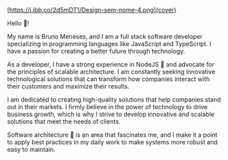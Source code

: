 [https://i.ibb.co/2d5mDT1/Design-sem-nome-4.png](cover)

Hello 👋!

My name is Bruno Meneses, and I am a full stack software developer specializing in programming languages like JavaScript and TypeScript. I have a passion for creating a better future through technology.

As a developer, I have a strong experience in NodeJS 💪 and advocate for the principles of scalable architecture. I am constantly seeking innovative technological solutions that can transform how companies interact with their customers and maximize their results.

I am dedicated to creating high-quality solutions that help companies stand out in their markets. I firmly believe in the power of technology to drive business growth, which is why I strive to develop innovative and scalable solutions that meet the needs of clients.

Software architecture 📝 is an area that fascinates me, and I make it a point to apply best practices in my daily work to make systems more robust and easy to maintain.
